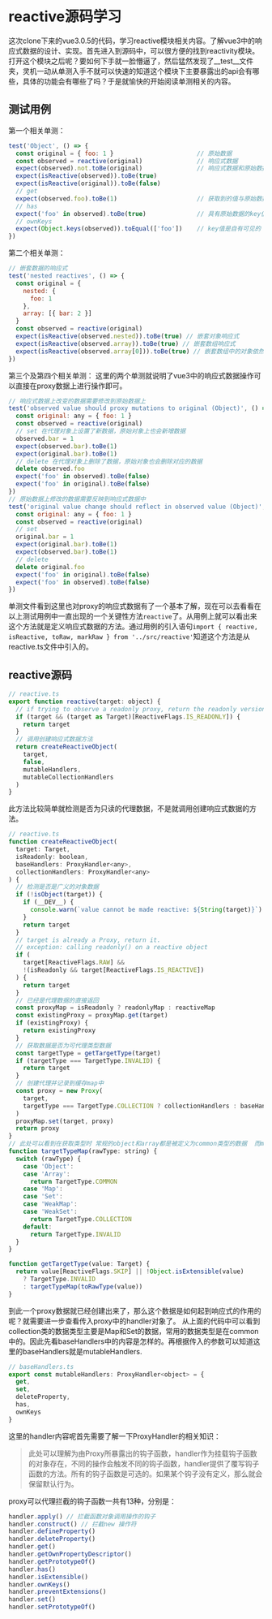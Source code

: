 # reactive源码学习

这次clone下来的vue3.0.5的代码，学习reactive模块相关内容。了解vue3中的响应式数据的设计、实现。首先进入到源码中，可以很方便的找到reactivity模块。打开这个模块之后呢？要如何下手就一脸懵逼了，然后猛然发现了__test__文件夹，灵机一动从单测入手不就可以快速的知道这个模块下主要暴露出的api会有哪些，具体的功能会有哪些了吗？于是就愉快的开始阅读单测相关的内容。

## 测试用例

第一个相关单测：

```javascript
test('Object', () => {
  const original = { foo: 1 }                       // 原始数据
  const observed = reactive(original)               // 响应式数据
  expect(observed).not.toBe(original)               // 响应式数据和原始数据不能是同一个引用
  expect(isReactive(observed)).toBe(true)
  expect(isReactive(original)).toBe(false)
  // get
  expect(observed.foo).toBe(1)                      // 获取到的值与原始数据保持一致
  // has
  expect('foo' in observed).toBe(true)              // 具有原始数据的key值
  // ownKeys
  expect(Object.keys(observed)).toEqual(['foo'])    // key值是自有可见的
})
```

第二个相关单测：

```javascript
// 嵌套数据的响应式
test('nested reactives', () => {
  const original = {
    nested: {
      foo: 1
    },
    array: [{ bar: 2 }]
  }
  const observed = reactive(original)
  expect(isReactive(observed.nested)).toBe(true) // 嵌套对象响应式
  expect(isReactive(observed.array)).toBe(true) // 嵌套数组响应式
  expect(isReactive(observed.array[0])).toBe(true) // 嵌套数组中的对象依然响应式
})
```

第三个及第四个相关单测：
这里的两个单测就说明了vue3中的响应式数据操作可以直接在proxy数据上进行操作即可。

```javascript
// 响应式数据上改变的数据需要修改到原始数据上
test('observed value should proxy mutations to original (Object)', () => {
  const original: any = { foo: 1 }
  const observed = reactive(original)
  // set 在代理对象上设置了新数据，原始对象上也会新增数据
  observed.bar = 1
  expect(observed.bar).toBe(1)
  expect(original.bar).toBe(1)
  // delete 在代理对象上删除了数据，原始对象也会删除对应的数据
  delete observed.foo
  expect('foo' in observed).toBe(false)
  expect('foo' in original).toBe(false)
})
// 原始数据上修改的数据需要反映到响应式数据中
test('original value change should reflect in observed value (Object)', () => {
  const original: any = { foo: 1 }
  const observed = reactive(original)
  // set
  original.bar = 1
  expect(original.bar).toBe(1)
  expect(observed.bar).toBe(1)
  // delete
  delete original.foo
  expect('foo' in original).toBe(false)
  expect('foo' in observed).toBe(false)
})
```

单测文件看到这里也对proxy的响应式数据有了一个基本了解，现在可以去看看在以上测试用例中一直出现的一个关键性方法```reactive```了。从用例上就可以看出来这个方法就是定义响应式数据的方法。通过用例的引入语句```import { reactive, isReactive, toRaw, markRaw } from '../src/reactive'```知道这个方法是从reactive.ts文件中引入的。

## reactive源码

```javascript
// reactive.ts
export function reactive(target: object) {
  // if trying to observe a readonly proxy, return the readonly version.
  if (target && (target as Target)[ReactiveFlags.IS_READONLY]) {
    return target
  }
  // 调用创建响应式数据方法
  return createReactiveObject(
    target,
    false,
    mutableHandlers,
    mutableCollectionHandlers
  )
}
```

此方法比较简单就检测是否为只读的代理数据，不是就调用创建响应式数据的方法。

```javascript
// reactive.ts
function createReactiveObject(
  target: Target,
  isReadonly: boolean,
  baseHandlers: ProxyHandler<any>,
  collectionHandlers: ProxyHandler<any>
) {
  // 检测是否是广义的对象数据
  if (!isObject(target)) {
    if (__DEV__) {
      console.warn(`value cannot be made reactive: ${String(target)}`)
    }
    return target
  }
  // target is already a Proxy, return it.
  // exception: calling readonly() on a reactive object
  if (
    target[ReactiveFlags.RAW] &&
    !(isReadonly && target[ReactiveFlags.IS_REACTIVE])
  ) {
    return target
  }
  // 已经是代理数据的直接返回
  const proxyMap = isReadonly ? readonlyMap : reactiveMap
  const existingProxy = proxyMap.get(target)
  if (existingProxy) {
    return existingProxy
  }
  // 获取数据是否为可代理类型数据
  const targetType = getTargetType(target)
  if (targetType === TargetType.INVALID) {
    return target
  }
  // 创建代理并记录到缓存map中
  const proxy = new Proxy(
    target,
    targetType === TargetType.COLLECTION ? collectionHandlers : baseHandlers
  )
  proxyMap.set(target, proxy)
  return proxy
}
// 此处可以看到在获取类型时 常规的object和array都是被定义为common类型的数据  而map set数据类型被定义为collection类型数据
function targetTypeMap(rawType: string) {
  switch (rawType) {
    case 'Object':
    case 'Array':
      return TargetType.COMMON
    case 'Map':
    case 'Set':
    case 'WeakMap':
    case 'WeakSet':
      return TargetType.COLLECTION
    default:
      return TargetType.INVALID
  }
}

function getTargetType(value: Target) {
  return value[ReactiveFlags.SKIP] || !Object.isExtensible(value)
    ? TargetType.INVALID
    : targetTypeMap(toRawType(value))
}
```

到此一个proxy数据就已经创建出来了，那么这个数据是如何起到响应式的作用的呢？就需要进一步查看传入proxy中的handler对象了。
从上面的代码中可以看到collection类的数据类型主要是Map和Set的数据，常用的数据类型是在common中的。因此先看baseHandlers中的内容是怎样的。再根据传入的参数可以知道这里的baseHandlers就是mutableHandlers.

```javascript
// baseHandlers.ts
export const mutableHandlers: ProxyHandler<object> = {
  get,
  set,
  deleteProperty,
  has,
  ownKeys
}
```

这里的handler内容呢首先需要了解一下ProxyHandler的相关知识：
> 此处可以理解为由Proxy所暴露出的钩子函数，handler作为挂载钩子函数的对象存在，不同的操作会触发不同的钩子函数，handler提供了覆写钩子函数的方法。所有的钩子函数是可选的。如果某个钩子没有定义，那么就会保留默认行为。

proxy可以代理拦截的钩子函数一共有13种，分别是：

```javascript
handler.apply() // 拦截函数对象调用操作的钩子
handler.construct() // 拦截new 操作符
handler.defineProperty()
handler.deleteProperty()
handler.get()
handler.getOwnPropertyDescriptor()
handler.getPrototypeOf()
handler.has()
handler.isExtensible()
handler.ownKeys()
handler.preventExtensions()
handler.set()
handler.setPrototypeOf()
```
